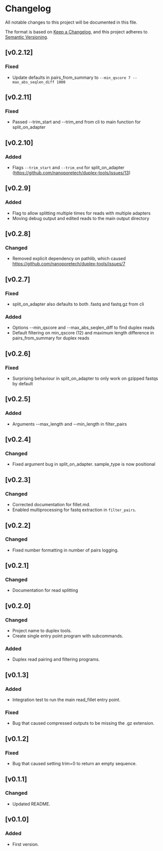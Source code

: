 # Changelog
All notable changes to this project will be documented in this file.

The format is based on [Keep a Changelog](https://keepachangelog.com/en/1.0.0/),
and this project adheres to [Semantic Versioning](https://semver.org/spec/v2.0.0.html).

## [v0.2.12]
### Fixed
- Update defaults in pairs_from_summary to `--min_qscore 7 --max_abs_seqlen_diff 1000`

## [v0.2.11]
### Fixed
- Passed --trim_start and --trim_end from cli to main function for split_on_adapter

## [v0.2.10]
### Added
- Flags `--trim_start` and `--trim_end` for split_on_adapter (https://github.com/nanoporetech/duplex-tools/issues/13)

## [v0.2.9]
### Added
- Flag to allow splitting multiple times for reads with multiple adapters
- Moving debug output and edited reads to the main output directory

## [v0.2.8]
### Changed
- Removed explicit dependency on pathlib, which caused https://github.com/nanoporetech/duplex-tools/issues/7

## [v0.2.7]
### Fixed
- split_on_adapter also defaults to both .fastq and fastq.gz from cli
### Added
- Options --min_qscore and --max_abs_seqlen_diff to find duplex reads
- Default filtering on min_qscore (12) and maximum length difference in pairs_from_summary for duplex reads

## [v0.2.6]
### Fixed
- Surprising behaviour in split_on_adapter to only work on gzipped fastqs by default

## [v0.2.5]
### Added
- Arguments --max_length and --min_length in filter_pairs

## [v0.2.4]
### Changed
- Fixed argument bug in split_on_adapter. sample_type is now positional

## [v0.2.3]
### Changed
- Corrected documentation for fillet.md.
- Enabled multiprocessing for fastq extraction in `filter_pairs`.

## [v0.2.2]
### Changed
- Fixed number formatting in number of pairs logging.

## [v0.2.1]
### Changed
- Documentation for read splitting

## [v0.2.0]
### Changed
- Project name to duplex tools.
- Create single entry point program with subcommands.
### Added
- Duplex read pairing and filtering programs.

## [v0.1.3]
### Added
- Integration test to run the main read_fillet entry point.
### Fixed
- Bug that caused compressed outputs to be missing the .gz extension.

## [v0.1.2]
### Fixed
- Bug that caused setting trim=0 to return an empty sequence.

## [v0.1.1]
### Changed
- Updated README.

## [v0.1.0]
### Added
- First version.
